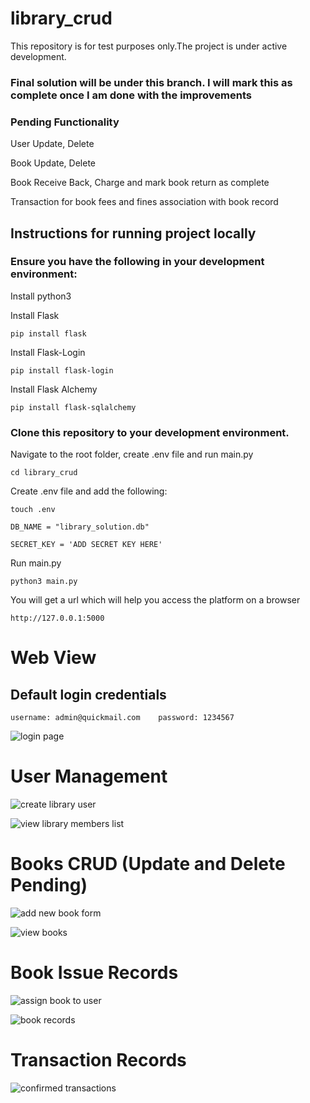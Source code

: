 # library_crud

This repository is for test purposes only.The project is under active development.
### Final solution will be under this branch. I will mark this as complete once I am done with the improvements

### Pending Functionality
User Update, Delete

Book Update, Delete

Book Receive Back, Charge and mark book return as complete

Transaction for book fees and fines association with book record


## Instructions for running project locally
### Ensure you have the following in your development environment:
Install python3

Install Flask 

``` pip install flask ```

Install Flask-Login 

``` pip install flask-login ```

Install Flask Alchemy

``` pip install flask-sqlalchemy ```

### Clone this repository to your development environment.
Navigate to the root folder, create .env file and run main.py

``` cd library_crud ```

Create .env file and add the following:

``` touch .env ```

``` DB_NAME = "library_solution.db" ```

``` SECRET_KEY = 'ADD SECRET KEY HERE' ```

Run main.py

``` python3 main.py ```

You will get a url which will help you access the platform on a browser

``` http://127.0.0.1:5000 ```

# Web View

## Default login credentials

``` username: admin@quickmail.com    password: 1234567 ```

  ![login page](image.png)

# User Management
![create library user](image-1.png)

![view library members list](image-2.png)

# Books CRUD (Update and Delete Pending)
![add new book form](image-3.png)

![view books](image-4.png)


# Book Issue Records
![assign book to user](image-5.png)

![book records](image-6.png)

# Transaction Records
![confirmed transactions](image-7.png)